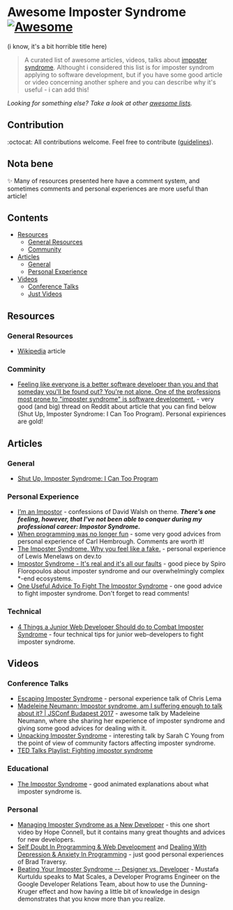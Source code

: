 # Awesome Imposter Syndrome [![Awesome](https://cdn.rawgit.com/sindresorhus/awesome/d7305f38d29fed78fa85652e3a63e154dd8e8829/media/badge.svg)](https://github.com/sindresorhus/awesome)
(i know, it's a bit horrible title here)

> A curated list of awesome articles, videos, talks about [imposter syndrome](https://en.wikipedia.org/wiki/Impostor_syndrome). Althought i considered this list is for imposter syndrom applying to software development, but if you have some good article or video concerning another sphere and you can describe why it's useful - i can add this!

*Looking for something else? Take a look at other [awesome lists](https://github.com/sindresorhus/awesome).*

## Contribution
:octocat: All contributions welcome. Feel free to contribute ([guidelines](contributing.md)).

## Nota bene
:sparkles: Many of resources presented here have a comment system, and sometimes comments and personal experiences are more useful than article!

## Contents
- [Resources](#resources)
  - [General Resources](#general-resources)
  - [Community](#community)
- [Articles](#articles)
  - [General](#general)
  - [Personal Experience](#personal-experience)
- [Videos](#scaffolding)
  - [Conference Talks](#conference-talks)
  - [Just Videos](#just-videos)

## Resources

### General Resources
* [Wikipedia](https://en.wikipedia.org/wiki/Impostor_syndrome) article

### Comminity
* [Feeling like everyone is a better software developer than you and that someday you'll be found out? You're not alone. One of the professions most prone to "imposter syndrome" is software development.](https://www.reddit.com/r/programming/comments/4fn8go/feeling_like_everyone_is_a_better_software/) - very good (and big) thread on Reddit about article that you can find below (Shut Up, Imposter Syndrome: I Can Too Program). Personal expiriences are gold!

## Articles

### General
* [Shut Up, Imposter Syndrome: I Can Too Program](https://www.laserfiche.com/simplicity/shut-up-imposter-syndrome-i-can-too-program/)

### Personal Experience
* [I’m an Impostor](https://davidwalsh.name/impostor-syndrome) - confessions of David Walsh on theme. ___There's one feeling, however, that I've not been able to conquer during my professional career:  Impostor Syndrome.___
* [When programming was no longer fun](https://dev.to/carlhembrough/programming-used-to-be-fun) - some very good advices from personal experience of Carl Hembrough. Comments are worth it!
* [The Imposter Syndrome. Why you feel like a fake.](https://dev.to/lewismenelaws/the-imposter-syndrome-why-you-feel-like-a-fake-34f3) - personal experience of Lewis Menelaws on dev.to
* [Impostor Syndrome - It's real and it's all our faults](https://dev.to/spirodonfl/impostor-syndrome---its-real-and-its-all-our-faults-3jp8) - good piece by Spiro Floropoulos about imposter syndrome and our overwhelmingly complex *-end ecosystems.
* [One Useful Advice To Fight The Impostor Syndrome](https://dev.to/ice_lenor/one-useful-advice-to-fight-the-impostor-syndrome-3p8) - one good advice to fight imposter syndrome. Don't forget to read comments!

### Technical
* [4 Things a Junior Web Developer Should do to Combat Imposter Syndrome](https://medium.com/building-crowdriff/4-things-a-junior-web-developer-should-do-to-combat-imposter-syndrome-dc0878165156) - four technical tips for junior web-developers to fight imposter syndrome.

## Videos

### Conference Talks
* [Escaping Imposter Syndrome](https://www.youtube.com/watch?v=uKTm3TV9u4M) - personal experience talk of Chris Lema
* [Madeleine Neumann: Impostor syndrome, am I suffering enough to talk about it? | JSConf Budapest 2017](https://www.youtube.com/watch?v=-A9FsUOcDYw&t=359s) - awesome talk by Madeleine Neumann, where she sharing her experience of imposter syndrome and giving some good advices for dealing with it.
* [Unpacking Imposter Syndrome](https://www.youtube.com/watch?v=XIc_jh3wCes) - interesting talk by Sarah C Young from the point of view of community factors affecting imposter syndrome.
* [TED Talks Playlist: Fighting impostor syndrome](https://www.ted.com/playlists/503/fighting_impostor_syndrome)

### Educational
* [The Impostor Syndrome](https://www.youtube.com/watch?v=eqhUHyVpAwE) - good animated explanations about what imposter syndrome is.

### Personal
* [Managing Imposter Syndrome as a New Developer](https://www.youtube.com/watch?v=eKCeSJ6dQ68) - this one short video by Hope Connell, but it contains many great thoughts and advices for new developers.
* [Self Doubt In Programming & Web Development](https://www.youtube.com/watch?v=sard25VQ2HU) and [Dealing With Depression & Anxiety In Programming](https://www.youtube.com/watch?v=4xad_zGw_gI) - just good personal experiences of Brad Traversy.
* [Beating Your Imposter Syndrome -- Designer vs. Developer](https://www.youtube.com/watch?v=g4PVnm-Ho8c) - Mustafa Kurtuldu speaks to Mat Scales, a Developer Programs Engineer on the Google Developer Relations Team, about how to use the Dunning-Kruger effect and how having a little bit of knowledge in design demonstrates that you know more than you realize.